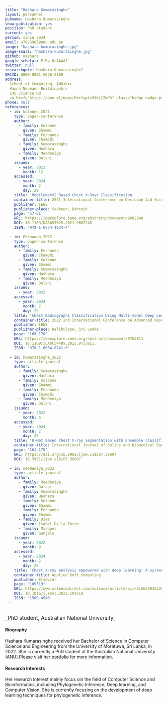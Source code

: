 ```yaml
---
title: "Hashara Kumarasinghe"
layout: personnel
pubname: Hashara Kumarasinghe
show-publication: yes
position: PhD student
current: yes
period: since 2024
email: u7826985@anu.edu.au
image: "hashara-kumarasinghe.jpg"
image-small: "hashara-kumarasinghe.jpg"
github: Hashara
google_scholar: EtRv_0sAAAAJ
twitter: null
researchgate: Hashara_Kumarasinghe2
ORCID: 0000-0001-5926-2169
address: 
  School of Computing, ANU<br>
  Hanna Neumann Building<br>
  145 Science Rd
  <a href="https://goo.gl/maps/MrrYyptzR98jCZmP6" class="badge badge-primary"><i class="fa fa-map-marker"></i> map</a><br>
phone: null
references:
  - id: kolonne_2021
    type: paper-conference
    author:
      - family: Kolonne
        given: Shammi
      - family: Fernando
        given: Chamodi
      - family: Kumarasinghe
        given: Hashara
      - family: Meedeniya
        given: Dulani
    issued:
      - year: 2021
        month: 12
    accessed:
      - year: 2024
        month: 2
        day: 29
    title: 'MobileNetV2 Based Chest X-Rays Classification'
    container-title: 2021 International Conference on Decision Aid Sciences and Application (DASA)
    publisher: IEEE
    publisher-place: Sakheer, Bahrain
    page: '57-61'
    URL: https://ieeexplore.ieee.org/abstract/document/9682248
    DOI: 10.1109/DASA53625.2021.9682248
    ISBN: '978-1-6654-1634-4'
    
  - id: Fernando_2022
    type: paper-conference
    author:
      - family: Fernando
        given: Chamodi
      - family: Kolonne
        given: Shammi
      - family: Kumarasinghe
        given: Hashara
      - family: Meedeniya
        given: Dulani
    issued:
      - year: 2022
    accessed:
      - year: 2024
        month: 2
        day: 29
    title: 'Chest Radiographs Classification Using Multi-model Deep Learning: A Comparative Study'
    container-title: 2022 2nd International Conference on Advanced Research in Computing (ICARC)
    publisher: IEEE
    publisher-place: Belihuloya, Sri Lanka
    page: '165-170'
    URL: https://ieeexplore.ieee.org/abstract/document/9753811
    DOI: 10.1109/ICARC54489.2022.9753811.
    ISBN: '978-1-6654-0741-0'
    
  - id: kumarasinghe_2022
    type: article-journal
    author:
      - family: Kumarasinghe
        given: Hashara
      - family: Kolonne
        given: Shammi
      - family: Fernando
        given: Chamodi
      - family: Meedeniya
        given: Dulani
    issued:
      - year: 2022
        month: 6
    accessed:
      - year: 2024
        month: 2
        day: 29
    title: 'U-Net Based Chest X-ray Segmentation with Ensemble Classification for Covid-19 and Pneumonia'
    container-title: International Journal of Online and Biomedical Engineering (iJOE)
    page: '161-175'
    URL: https://doi.org/10.3991/ijoe.v18i07.30807
    DOI: 10.3991/ijoe.v18i07.30807
    
  - id: meedeniya_2022
    type: article-journal
    author:
      - family: Meedeniya
        given: Dulani
      - family: Kumarasinghe
        given: Hashara
      - family: Kolonne
        given: Shammi
      - family: Fernando
        given: Shammi
      - family: Díez
        given: Isabel De la Torre
      - family: Marques
        given: Gonçalo
    issued:
      - year: 2022
        month: 9
    accessed:
      - year: 2024
        month: 2
        day: 29
    title: 'Chest X-ray analysis empowered with deep learning: A systematic review'
    container-title: Applied Soft Computing
    publisher: Elsevier
    page: "109319"
    URL: https://www.sciencedirect.com/science/article/pii/S1568494622004975
    DOI: 10.1016/j.asoc.2022.109319
    ISSN: '1568-4946'
---
```

<br>
<big>_PhD student, Australian National University_</big>


#### Biography

Hashara Kumarasinghe received her Bachelor of Science in Computer Science and Engineering from the University of Moratuwa, Sri Lanka, in 2022. She is currently a PhD student at the Australian National University (ANU).Please visit her [portfolio](https://hashara.github.io/) for more information.


#### Research Interests

Her research interest mainly focus oin the field of Computer Science and Bioinformatics, including Phylogenetic Inference, Deep learning, and Computer Vision. She is currently focusing on the development of deep learning techniques for phylogenetic inference.



